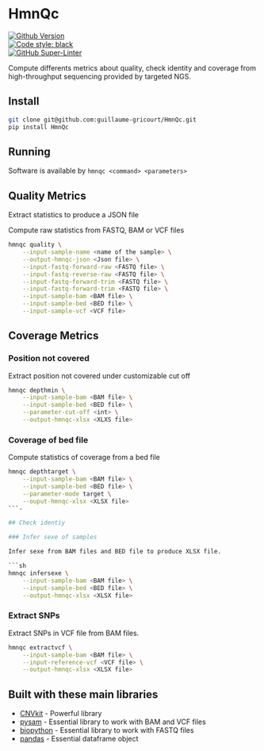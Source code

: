 # HmnQc

[![Github Version](https://img.shields.io/github/v/release/guillaume-gricourt/HmnQc?display_name=tag&sort=semver)](version)  
[![Code style: black](https://img.shields.io/badge/code%20style-black-000000.svg)](https://github.com/psf/black)  
[![GitHub Super-Linter](https://github.com/guillaume-gricourt/HmnQc/workflows/Tests/badge.svg)](https://github.com/marketplace/actions/super-linter)

Compute differents metrics about quality, check identity and coverage from high-throughput sequencing provided by targeted NGS.

## Install

```sh
git clone git@github.com:guillaume-gricourt/HmnQc.git
pip install HmnQc
```

## Running

Software is available by `hmnqc <command> <parameters>`

## Quality Metrics

Extract statistics to produce a JSON file

Compute raw statistics from FASTQ, BAM or VCF files

```sh
hmnqc quality \
    --input-sample-name <name of the sample> \
    --output-hmnqc-json <Json file> \
    --input-fastq-forward-raw <FASTQ file> \
    --input-fastq-reverse-raw <FASTQ file> \
    --input-fastq-forward-trim <FASTQ file> \
    --input-fastq-forward-trim <FASTQ file> \
    --input-sample-bam <BAM file> \
    --input-sample-bed <BED file> \
    --input-sample-vcf <VCF file>
```

## Coverage Metrics

### Position not covered

Extract position not covered under customizable cut off

```sh
hmnqc depthmin \
    --input-sample-bam <BAM file> \
    --input-sample-bed <BED file> \
    --parameter-cut-off <int> \
    --output-hmnqc-xlsx <XLXS file>
```

### Coverage of bed file

Compute statistics of coverage from a bed file

```sh
hmnqc depthtarget \
    --input-sample-bam <BAM file> \
    --input-sample-bed <BED file> \
    --parameter-mode target \
    --ouput-hmnqc-xlsx <XLSX file>
```-

## Check identiy

### Infer sexe of samples

Infer sexe from BAM files and BED file to produce XLSX file.

```sh
hmnqc infersexe \
    --input-sample-bam <BAM file> \
    --input-sample-bed <BED file> \
    --output-hmnqc-xlsx <XLSX file>
```

### Extract SNPs

Extract SNPs in VCF file from BAM files.

```sh
hmnqc extractvcf \
    --input-sample-bam <BAM file> \
    --input-reference-vcf <VCF file> \
    --output-hmnqc-xlsx <XLSX file>
```

## Built with these main libraries

* [CNVkit](https://github.com/etal/cnvkit) - Powerful library
* [pysam](https://github.com/pysam-developers/pysam) - Essential library to work with BAM and VCF files
* [biopython](https://github.com/biopython/biopython) - Essential library to work with FASTQ files
* [pandas](https://github.com/pandas-dev/pandas) - Essential dataframe object
